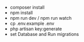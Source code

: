 - composer install <br>
- npm install <br>
- npm run dev / npm run watch <br>
- cp .env.example .env <br>
- php artisan key:generate <br>
- set Database and Run migrations <br>
